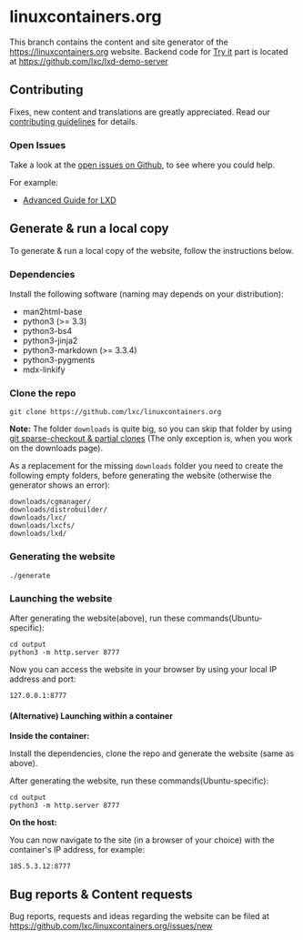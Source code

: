 # linuxcontainers.org

This branch contains the content and site generator of the
https://linuxcontainers.org website. Backend code for [Try it](https://linuxcontainers.org/lxd/try-it/)
part is located at https://github.com/lxc/lxd-demo-server

## Contributing

Fixes, new content and translations are greatly appreciated.
Read our [contributing guidelines](CONTRIBUTING.md) for details.

### Open Issues

Take a look at the [open issues on Github](https://github.com/lxc/linuxcontainers.org/issues/), to see where you could help.

For example:

* [Advanced Guide for LXD](https://github.com/lxc/linuxcontainers.org/issues/413)

## Generate & run a local copy

To generate & run a local copy of the website, follow the instructions below.

### Dependencies

Install the following software (naming may depends on your distribution):

 * man2html-base
 * python3 (>= 3.3)
 * python3-bs4
 * python3-jinja2
 * python3-markdown (>= 3.3.4)
 * python3-pygments
 * mdx-linkify

### Clone the repo

    git clone https://github.com/lxc/linuxcontainers.org

**Note:** The folder `downloads` is quite big, so you can skip that folder by using [git sparse-checkout & partial clones](https://github.blog/2020-01-17-bring-your-monorepo-down-to-size-with-sparse-checkout/#sparse-checkout-and-partial-clones)
(The only exception is, when you work on the downloads page).

As a replacement for the missing `downloads` folder you need to create the following empty folders, before generating the website  (otherwise the generator shows an error):

```
downloads/cgmanager/
downloads/distrobuilder/
downloads/lxc/
downloads/lxcfs/
downloads/lxd/
```

### Generating the website

    ./generate

### Launching the website

After generating the website(above), run these commands(Ubuntu-specific):

    cd output
    python3 -m http.server 8777

Now you can access the website in your browser by using your local IP address and port:

    127.0.0.1:8777

#### (Alternative) Launching within a container

**Inside the container:**

Install the dependencies, clone the repo and generate the website (same as above).

After generating the website, run these commands(Ubuntu-specific):

    cd output
    python3 -m http.server 8777

**On the host:**

You can now navigate to the site (in a browser of your choice) with the container's IP address, for example:

    185.5.3.12:8777

## Bug reports & Content requests

Bug reports, requests and ideas regarding the website can be filed at https://github.com/lxc/linuxcontainers.org/issues/new
